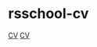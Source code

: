 # rsschool-cv

[CV](https://malika2210.github.io/rsschool-cv/cv)
[CV](https://malika2210.github.io/rsschool-cv/)